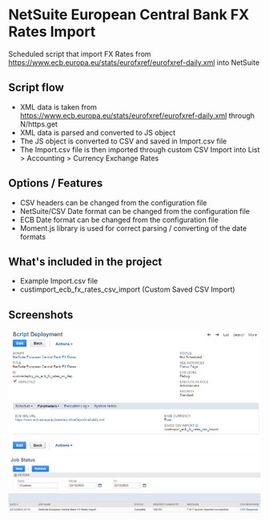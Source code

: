 # NetSuite European Central Bank FX Rates Import
Scheduled script that import FX Rates from https://www.ecb.europa.eu/stats/eurofxref/eurofxref-daily.xml into NetSuite

## Script flow
- XML data is taken from https://www.ecb.europa.eu/stats/eurofxref/eurofxref-daily.xml through N/https.get
- XML data is parsed and converted to JS object
- The JS object is converted to CSV and saved in Import.csv file
- The Import.csv file is then imported through custom CSV Import into List > Accounting > Currency Exchange Rates

## Options / Features
- CSV headers can be changed from the configuration file
- NetSuite/CSV Date format can be changed from the configuration file
- ECB Date format can be changed from the configuration file
- Moment.js library is used for correct parsing / converting of the date formats

## What's included in the project
- Example Import.csv file
- custimport_ecb_fx_rates_csv_import (Custom Saved CSV Import)


## Screenshots
![App Screenshot](src/FileCabinet/SuiteScripts/NetSuite%20European%20Central%20Bank%20FX%20Rates/screenshots/screenshot1.png)
![App Screenshot](src/FileCabinet/SuiteScripts/NetSuite%20European%20Central%20Bank%20FX%20Rates/screenshots/screenshot2.png)
